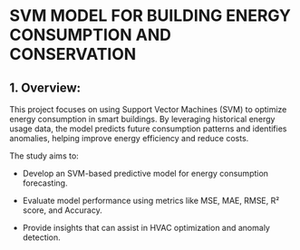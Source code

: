 # SVM MODEL FOR BUILDING ENERGY CONSUMPTION AND CONSERVATION

## __1. Overview:__
This project focuses on using Support Vector Machines (SVM) to optimize energy consumption in smart buildings. By leveraging historical energy usage data, the model predicts future consumption patterns and identifies anomalies, helping improve energy efficiency and reduce costs.

The study aims to:

- Develop an SVM-based predictive model for energy consumption forecasting.

- Evaluate model performance using metrics like MSE, MAE, RMSE, R² score, and Accuracy.

- Provide insights that can assist in HVAC optimization and anomaly detection.

